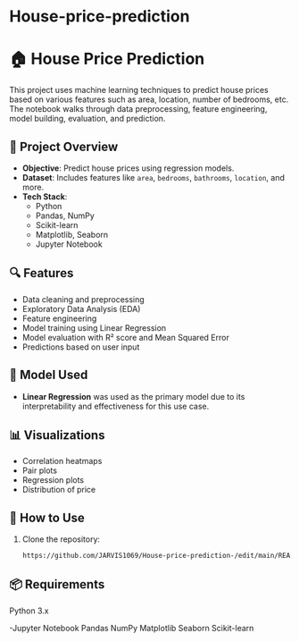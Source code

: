 # House-price-prediction

# 🏠 House Price Prediction

This project uses machine learning techniques to predict house prices based on various features such as area, location, number of bedrooms, etc. The notebook walks through data preprocessing, feature engineering, model building, evaluation, and prediction.

## 📌 Project Overview

- **Objective**: Predict house prices using regression models.
- **Dataset**: Includes features like `area`, `bedrooms`, `bathrooms`, `location`, and more.
- **Tech Stack**:
  - Python
  - Pandas, NumPy
  - Scikit-learn
  - Matplotlib, Seaborn
  - Jupyter Notebook

## 🔍 Features

- Data cleaning and preprocessing
- Exploratory Data Analysis (EDA)
- Feature engineering
- Model training using Linear Regression
- Model evaluation with R² score and Mean Squared Error
- Predictions based on user input

## 🧠 Model Used

- **Linear Regression** was used as the primary model due to its interpretability and effectiveness for this use case.

## 📊 Visualizations

- Correlation heatmaps
- Pair plots
- Regression plots
- Distribution of price

## 📝 How to Use

1. Clone the repository:
   ```bash
   https://github.com/JARVIS1069/House-price-prediction-/edit/main/README.md

## 📦 Requirements
Python 3.x

-Jupyter Notebook
Pandas
NumPy
Matplotlib
Seaborn
Scikit-learn
